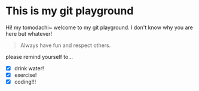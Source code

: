 # This is my git playground
Hi! my tomodachi~ welcome to my git playground. I don't know why you are here but whatever!
> Always have fun and respect others.

please remind yourself to... 

- [x] drink water!
- [x] exercise!
- [x] coding!!!
